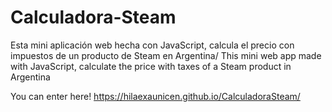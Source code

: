 # Calculadora-Steam
Esta mini aplicación web hecha con JavaScript, calcula el precio con impuestos de un producto de Steam en Argentina/
This mini web app made with JavaScript, calculate the price with taxes of a Steam product in Argentina

You can enter here!
https://hilaexaunicen.github.io/CalculadoraSteam/
